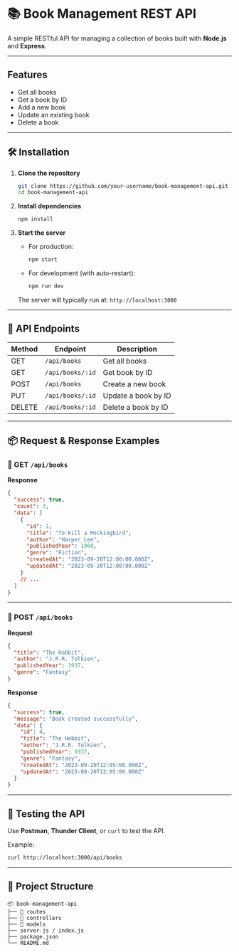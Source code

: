 # 📚 Book Management REST API

A simple RESTful API for managing a collection of books built with **Node.js** and **Express**.

---

## Features

-  Get all books  
-  Get a book by ID  
-  Add a new book  
-  Update an existing book  
-  Delete a book  

---

## 🛠 Installation

1. **Clone the repository**
   ```bash
   git clone https://github.com/your-username/book-management-api.git
   cd book-management-api

2. **Install dependencies**

   ```bash
   npm install
   ```

3. **Start the server**

   * For production:

     ```bash
     npm start
     ```

   * For development (with auto-restart):

     ```bash
     npm run dev
     ```

   The server will typically run at:
   `http://localhost:3000`

---

## 🔗 API Endpoints

| Method | Endpoint         | Description         |
| ------ | ---------------- | ------------------- |
| GET    | `/api/books`     | Get all books       |
| GET    | `/api/books/:id` | Get book by ID      |
| POST   | `/api/books`     | Create a new book   |
| PUT    | `/api/books/:id` | Update a book by ID |
| DELETE | `/api/books/:id` | Delete a book by ID |

---

## 📦 Request & Response Examples

### 🔹 GET `/api/books`

**Response**

```json
{
  "success": true,
  "count": 3,
  "data": [
    {
      "id": 1,
      "title": "To Kill a Mockingbird",
      "author": "Harper Lee",
      "publishedYear": 1960,
      "genre": "Fiction",
      "createdAt": "2023-09-20T12:00:00.000Z",
      "updatedAt": "2023-09-20T12:00:00.000Z"
    }
    // ...
  ]
}
```

---

### 🔹 POST `/api/books`

**Request**

```json
{
  "title": "The Hobbit",
  "author": "J.R.R. Tolkien",
  "publishedYear": 1937,
  "genre": "Fantasy"
}
```

**Response**

```json
{
  "success": true,
  "message": "Book created successfully",
  "data": {
    "id": 4,
    "title": "The Hobbit",
    "author": "J.R.R. Tolkien",
    "publishedYear": 1937,
    "genre": "Fantasy",
    "createdAt": "2023-09-20T12:05:00.000Z",
    "updatedAt": "2023-09-20T12:05:00.000Z"
  }
}
```

---

## 🧪 Testing the API

Use **Postman**, **Thunder Client**, or `curl` to test the API.

Example:

```bash
curl http://localhost:3000/api/books
```

---

## 📁 Project Structure

```
📦 book-management-api
├── 📁 routes
├── 📁 controllers
├── 📁 models
├── server.js / index.js
├── package.json
└── README.md
```
